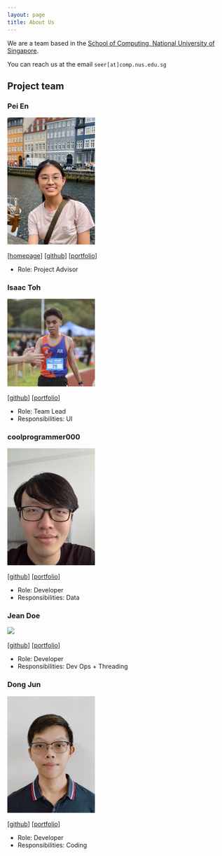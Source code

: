 ```yaml
---
layout: page
title: About Us
---
```


We are a team based in the [School of Computing, National University of Singapore](https://www.comp.nus.edu.sg).

You can reach us at the email `seer[at]comp.nus.edu.sg`

## Project team

### Pei En

<img src="images/pei3nn.png" width="200px">

[[homepage](http://www.comp.nus.edu.sg/~damithch)]
[[github](https://github.com/johndoe)]
[[portfolio](team/johndoe.md)]

* Role: Project Advisor

### Isaac Toh

<img src="images/isaactoh.png" width="200px">

[[github](http://github.com/isaactoh)]
[[portfolio](team/johndoe.md)]

* Role: Team Lead
* Responsibilities: UI

### coolprogrammer000

<img src="images/coolprogrammer000.png" width="200px">

[[github](https://github.com/coolprogrammer000/)] [[portfolio](team/johndoe.md)]

* Role: Developer
* Responsibilities: Data

### Jean Doe

<img src="images/johndoe.png" width="200px">

[[github](http://github.com/johndoe)]
[[portfolio](team/johndoe.md)]

* Role: Developer
* Responsibilities: Dev Ops + Threading

### Dong Jun

<img src="images/dongjunnn.png" width="200px">

[[github](http://github.com/dongjunnn)]
[[portfolio](team/johndoe.md)]

* Role: Developer
* Responsibilities: Coding
